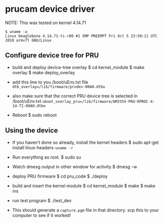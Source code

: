 # prucam device driver
NOTE: This was tested on kernel 4.14.71
```
$ uname -a
Linux beaglebone 4.14.71-ti-r80 #1 SMP PREEMPT Fri Oct 5 23:50:11 UTC 2018 armv7l GNU/Linux
```
## Configure device tree for PRU

- build and deploy device-tree overlay
$ cd kernel_module
$ make overlay
$ make deploy_overlay

- add this line to you /boot/uEnv.txt file
`dtb_overlay=/lib/firmware/prudev-00A0.dtbo`

- also make sure that the correct PRU device tree is selected in /boot/uEnv.txt
`uboot_overlay_pru=/lib/firmware/AM335X-PRU-RPROC-4-14-TI-00A0.dtbo`

- Reboot
$ sudo reboot

## Using the device

- If you haven't done so already, install the kernel headers
$ sudo apt-get install linux-headers-`uname -r`

- Run everything as root.
$ sudo su

- Watch dmesg output in other window for activity
$ dmesg -w

- deploy PRU firmware
$ cd pru_code
$ ./deploy

- build and insert the kernel module
$ cd kernel_module
$ make
$ make ins

- run test program
$ ./test_dev

- This should generate a `capture.pgm` file in that directory. scp this to your
computer to see if it worked!
